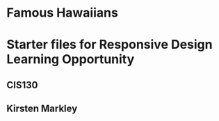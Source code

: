 # Famous Hawaiians

# Starter files for Responsive Design Learning Opportunity

## CIS130

## Kirsten Markley
